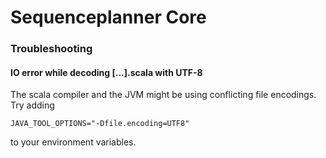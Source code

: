 # Sequenceplanner Core

### Troubleshooting
#### IO error while decoding [...].scala with UTF-8
The scala compiler and the JVM might be using conflicting file encodings. Try adding
```
JAVA_TOOL_OPTIONS="-Dfile.encoding=UTF8"
```
to your environment variables.
